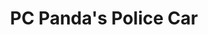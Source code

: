 ---
id: PE06676
title: PC Panda's Police Car
price:
    hkd: 200
    twd: 800
dimensions:
    w: 20
    l: 13
    h: 14
    unit: cm
imgs: 
    - 'images/products/pc-pandas-police-car.png'
---